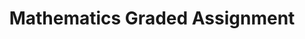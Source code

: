 ---
title: Mathematics Graded Assignment
tags: 
- mathematics
categories:
- graded assignment
image: /images/tree.jpg
excludeSearch: false
width: wide
---